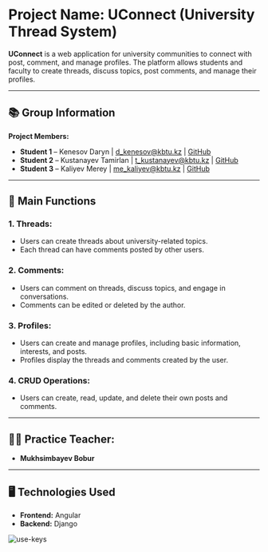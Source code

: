 # Project Name: **UConnect** (University Thread System)

**UConnect** is a web application for university communities to connect with post, comment, and manage profiles. The platform allows students and faculty to create threads, discuss topics, post comments, and manage their profiles.

---

## 📚 **Group Information**

**Project Members:**

- **Student 1** – Kenesov Daryn | d_kenesov@kbtu.kz | [GitHub](https://github.com/darneo)
- **Student 2** – Kustanayev Tamirlan | t_kustanayev@kbtu.kz | [GitHub](https://github.com/wakeupkstnv)
- **Student 3** – Kaliyev Merey | me_kaliyev@kbtu.kz | [GitHub](https://github.com/yeahmerey)

---

## 🎯 **Main Functions**

### 1. **Threads:**
- Users can create threads about university-related topics.
- Each thread can have comments posted by other users.

### 2. **Comments:**
- Users can comment on threads, discuss topics, and engage in conversations.
- Comments can be edited or deleted by the author.

### 3. **Profiles:**
- Users can create and manage profiles, including basic information, interests, and posts.
- Profiles display the threads and comments created by the user.

### 4. **CRUD Operations:**
- Users can create, read, update, and delete their own posts and comments.

---

## 🧑‍🏫 **Practice Teacher:**

- **Mukhsimbayev Bobur**

---

## 🖥️ **Technologies Used**

- **Frontend:** Angular
- **Backend:** Django


![use-keys](https://github.com/user-attachments/assets/dbe74a0c-cb44-41fd-a558-f7c708c30d1f)
